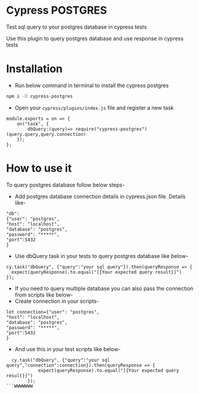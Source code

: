 # Cypress POSTGRES

Test sql query to your postgres database in cypress tests

Use this plugin to query postgres database and use response in cypress tests

# Installation
* Run below command in terminal to install the cypress postgres
```bash
npm i -D cypress-postgres

```
* Open your `cypress/plugins/index.js` file and register a new task
```
module.exports = on => {
    on("task", {
        dbQuery:(query)=> require("cypress-postgres")(query.query,query.connection)
    });
};
```

# How to use it

To query postgres database follow below steps-
* Add postgres database connection details in cypress.json file. Details like-
```
"db":
{"user": "postgres",
"host": "localhost",
"database": "postgres",
"password": "*****",
"port":5432
}
```

* Use dbQuery task in your tests to query postgres database like below-
```
cy.task("dbQuery", {"query":"your sql query"}).then(queryResponse => {
  expect(queryResponse).to.equal("[{Your expected query result}]")
});
```
* If you need to query multiple database you can also pass the connection from scripts like below-
* Create connection in your scripts-
```
let connection={"user": "postgres",
"host": "localhost",
"database": "postgres",
"password": "*****",
"port":5432
}
```
* And use this in your test scripts like below-
```
  cy.task("dbQuery", {"query":"your sql query","connection":connection}).then(queryResponse => {
            expect(queryResponse).to.equal("[{Your expected query result}]")
        });
```WWWWWWW
